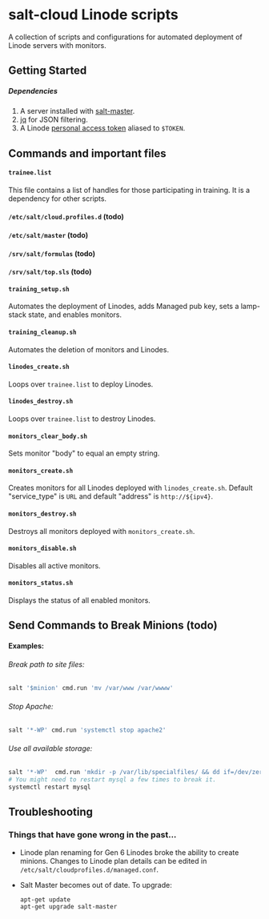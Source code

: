 # salt-cloud Linode scripts
A collection of scripts and configurations for automated deployment of Linode servers with monitors. 

## Getting Started
##### Dependencies
1. A server installed with [salt-master](https://docs.saltstack.com/en/latest/topics/tutorials/salt_bootstrap.html#salt-bootstrap).
2. [jq](https://stedolan.github.io/jq/download/) for JSON filtering.
3. A Linode [personal access token](https://developers.linode.com/api/v4#section/Personal-Access-Token) aliased to `$TOKEN`.

## Commands and important files

#### `trainee.list`
This file contains a list of handles for those participating in training. It is a dependency for other scripts.
#### `/etc/salt/cloud.profiles.d` (todo)
#### `/etc/salt/master` (todo)
#### `/srv/salt/formulas` (todo)
#### `/srv/salt/top.sls` (todo)
#### `training_setup.sh`
Automates the deployment of Linodes, adds Managed pub key, sets a lamp-stack state, and enables monitors.
#### `training_cleanup.sh`
Automates the deletion of monitors and Linodes.
#### `linodes_create.sh`
Loops over `trainee.list` to deploy Linodes.
#### `linodes_destroy.sh`
Loops over `trainee.list` to destroy Linodes.
#### `monitors_clear_body.sh`
Sets monitor "body" to equal an empty string.
#### `monitors_create.sh`
Creates monitors for all Linodes deployed with `linodes_create.sh`. Default "service_type" is `URL` and default "address" is `http://${ipv4}`.
#### `monitors_destroy.sh`
Destroys all monitors deployed with `monitors_create.sh`.
#### `monitors_disable.sh`
Disables all active monitors.
#### `monitors_status.sh`
Displays the status of all enabled monitors.

## Send Commands to Break Minions (todo)
#### Examples:
###### Break path to site files:
```bash
salt '$minion' cmd.run 'mv /var/www /var/wwww'
```
###### Stop Apache:
```bash
salt '*-WP' cmd.run 'systemctl stop apache2'
```
###### Use all available storage:
```bash
salt '*-WP'  cmd.run 'mkdir -p /var/lib/specialfiles/ && dd if=/dev/zero of=/var/lib/specialfiles/biglogs count=25934272 bs=1024 && systemctl restart mysql'
# You might need to restart mysql a few times to break it.
systemctl restart mysql
```

## Troubleshooting
### Things that have gone wrong in the past...
* Linode plan renaming for Gen 6 Linodes broke the ability to create minions. 
Changes to Linode plan details can be edited in `/etc/salt/cloudprofiles.d/managed.conf`.

* Salt Master becomes out of date. To upgrade:
    ```
    apt-get update
    apt-get upgrade salt-master
    ```
